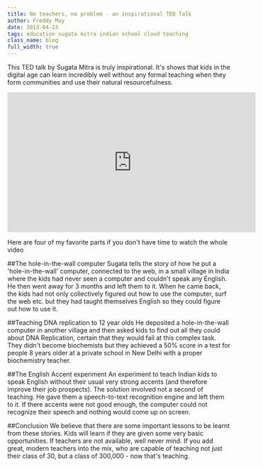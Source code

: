 ```yaml
---
title: No teachers, no problem - an inspirational TED Talk
author: Freddy May
date: 2013-04-23
tags: education sugata mitra indian school cloud teaching
class_name: blog
full_width: true
---
```


This TED talk by Sugata Mitra is truly inspirational. It's shows that kids in the digital age can learn incredibly well without any formal teaching when they form communities and use their natural resourcefulness.

<iframe src="http://embed.ted.com/talks/sugata_mitra_build_a_school_in_the_cloud.html" width="560" height="315" frameborder="0" scrolling="no" webkitAllowFullScreen mozallowfullscreen allowFullScreen></iframe>

Here are four of my favorite parts if you don't have time to watch the whole video

##The hole-in-the-wall computer
Sugata tells the story of how he put a 'hole-in-the-wall' computer, connected to the web, in a small village in India where the kids had never seen a computer and couldn't speak any English. He then went away for 3 months and left them to it. When he came back, the kids had not only collectively figured out how to use the computer, surf the web etc. but they had taught themselves English so they could figure out how to use it.

##Teaching DNA replication to 12 year olds
He deposited a hole-in-the-wall computer in another village and then asked kids to find out all they could about DNA Replication, certain that they would fail at this complex task. They didn't become biochemists but they achieved a 50% score in a test for people 8 years older at a private school in New Delhi with a proper biochemistry teacher.

##The English Accent experiment
An experiment to teach Indian kids to speak English without their usual very strong accents (and therefore improve their job prospects). The solution involved not a second of teaching. He gave them a speech-to-text recognition engine and left them to it. If there accents were not good enough, the computer could not recognize their speech and nothing would come up on screen.

##Conclusion
We believe that there are some important lessons to be learnt from these stories. Kids will learn if they are given some very basic opportunities. If teachers are not available, well never mind. If you add great, modern teachers into the mix, who are capable of teaching not just their class of 30, but a class of 300,000 - now that's teaching.
